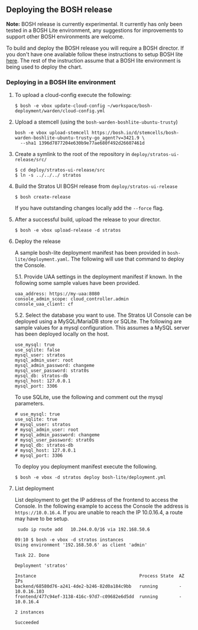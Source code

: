 ## Deploying the BOSH release

**Note:** BOSH release is currently experimental. It currently has only been tested in a BOSH Lite environment, any suggestions for improvements to support other BOSH environments are welcome.

To build and deploy the BOSH release you will require a BOSH director. If you don't have one available follow these instructions to setup BOSH lite [here](https://bosh.io/docs/bosh-lite.html).
The rest of the instruction assume that a BOSH lite environment is being used to deploy the chart.


### Deploying in a BOSH lite environment

1. To upload a cloud-config execute the following:
    ```
    $ bosh -e vbox update-cloud-config ~/workspace/bosh-deployment/warden/cloud-config.yml
    ```

2. Upload a stemcell (using the `bosh-warden-boshlite-ubuntu-trusty`)
    ```
    bosh -e vbox upload-stemcell https://bosh.io/d/stemcells/bosh-warden-boshlite-ubuntu-trusty-go_agent?v=3421.9 \
      --sha1 1396d7877204e630b9e77ae680f492d26607461d
    ```

3. Create a symlink to the root of the repository in `deploy/stratos-ui-release/src/`

    ```
    $ cd deploy/stratos-ui-release/src
    $ ln -s ../../../ stratos
    ```

4. Build the Stratos UI BOSH release from `deploy/stratos-ui-release`
    ```
    $ bosh create-release
    ```

    If you have outstanding changes locally add the `--force` flag.

5. After a successful build, upload the release to your director.
    ```
    $ bosh -e vbox upload-release -d stratos
    ```

6. Deploy the release

    A sample bosh-lite deployment manifest has been provided in `bosh-lite/deployment.yaml`. The following will use that command to deploy the Console.

    5.1. Provide UAA settings in the deployment manifest if known. In the following some sample values have been provided.
    ```
    uaa_address: https://my-uaa:8080
    console_admin_scope: cloud_controller.admin
    console_uaa_client: cf
    ```

    5.2. Select the database you want to use. The Stratos UI Console can be deployed using a MySQL/MariaDB store or SQLite. The following are sample values for a mysql configuration. This assumes a MySQL server has been deployed locally on the host.

    ```
    use_mysql: true
    use_sqlite: false
    mysql_user: stratos
    mysql_admin_user: root
    mysql_admin_password: changeme
    mysql_user_password: strat0s
    mysql_db: stratos-db
    mysql_host: 127.0.0.1
    mysql_port: 3306

    ```

    To use SQLite, use the following and comment out the mysql parameters.
    ```
    # use_mysql: true
    use_sqlite: true
    # mysql_user: stratos
    # mysql_admin_user: root
    # mysql_admin_password: changeme
    # mysql_user_password: strat0s
    # mysql_db: stratos-db
    # mysql_host: 127.0.0.1
    # mysql_port: 3306
    ```

    To deploy you deployment manifest execute the following.

    ```
    $ bosh -e vbox -d stratos deploy bosh-lite/deployment.yml
    ```

7. List deployment

    List deployment to get the IP address of the frontend to access the Console. In the following example to access the Console the address is `https://10.0.16.4`.
    If you are unable to reach the IP 10.0.16.4, a route may have to be setup.
    ```
     sudo ip route add   10.244.0.0/16 via 192.168.50.6 
    ```

    ```
    09:10 $ bosh -e vbox -d stratos instances
    Using environment '192.168.50.6' as client 'admin'

    Task 22. Done

    Deployment 'stratos'

    Instance                                       Process State  AZ  IPs
    backend/68580d76-a241-4de2-b246-82d0a184c9bb   running        -   10.0.16.103
    frontend/477c94ef-3138-416c-97d7-c09682e6d5dd  running        -   10.0.16.4                      

    2 instances

    Succeeded
    ```
